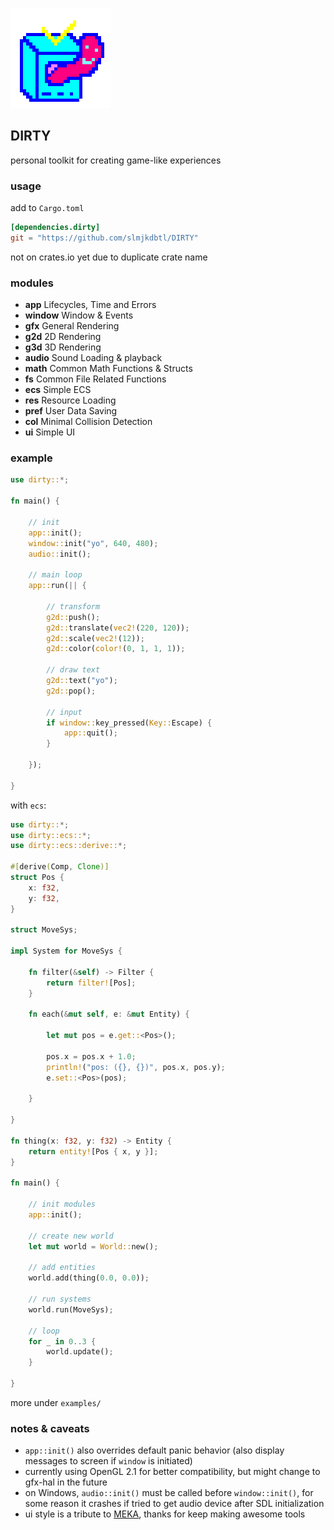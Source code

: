 ![icon](icon.png)

## DIRTY
personal toolkit for creating game-like experiences

### usage
add to `Cargo.toml`
```toml
[dependencies.dirty]
git = "https://github.com/slmjkdbtl/DIRTY"
```
not on crates.io yet due to duplicate crate name

### modules
- **app** Lifecycles, Time and Errors
- **window** Window & Events
- **gfx** General Rendering
- **g2d** 2D Rendering
- **g3d** 3D Rendering
- **audio** Sound Loading & playback
- **math** Common Math Functions & Structs
- **fs** Common File Related Functions
- **ecs** Simple ECS
- **res** Resource Loading
- **pref** User Data Saving
- **col** Minimal Collision Detection
- **ui** Simple UI

### example
```rust
use dirty::*;

fn main() {

	// init
	app::init();
	window::init("yo", 640, 480);
	audio::init();

	// main loop
	app::run(|| {

		// transform
		g2d::push();
		g2d::translate(vec2!(220, 120));
		g2d::scale(vec2!(12));
		g2d::color(color!(0, 1, 1, 1));

		// draw text
		g2d::text("yo");
		g2d::pop();

		// input
		if window::key_pressed(Key::Escape) {
			app::quit();
		}

	});

}
```
with `ecs`:

```rust
use dirty::*;
use dirty::ecs::*;
use dirty::ecs::derive::*;

#[derive(Comp, Clone)]
struct Pos {
	x: f32,
	y: f32,
}

struct MoveSys;

impl System for MoveSys {

	fn filter(&self) -> Filter {
		return filter![Pos];
	}

	fn each(&mut self, e: &mut Entity) {

		let mut pos = e.get::<Pos>();

		pos.x = pos.x + 1.0;
		println!("pos: ({}, {})", pos.x, pos.y);
		e.set::<Pos>(pos);

	}

}

fn thing(x: f32, y: f32) -> Entity {
	return entity![Pos { x, y }];
}

fn main() {

	// init modules
	app::init();

	// create new world
	let mut world = World::new();

	// add entities
	world.add(thing(0.0, 0.0));

	// run systems
	world.run(MoveSys);

	// loop
	for _ in 0..3 {
		world.update();
	}

}
```
more under `examples/`

### notes & caveats

- `app::init()` also overrides default panic behavior (also display messages to screen if `window` is initiated)
- currently using OpenGL 2.1 for better compatibility, but might change to gfx-hal in the future
- on Windows, `audio::init()` must be called before `window::init()`, for some reason it crashes if tried to get audio device after SDL initialization
- ui style is a tribute to [MEKA](http://www.smspower.org/meka/), thanks for keep making awesome tools

